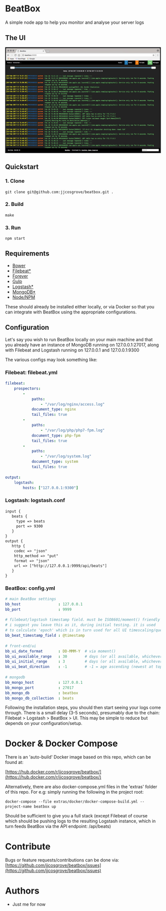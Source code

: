 # BeatBox

A simple node app to help you monitor and analyse your server logs

## The UI

![BeatBox UI](https://raw.githubusercontent.com/jjcosgrove/beatbox/gh-pages/images/beatbox_ui.jpg)

## Quickstart

### 1. Clone
```Shell
git clone git@github.com:jjcosgrove/beatbox.git .
```

### 2. Build
```Shell
make
```

### 3. Run
```Shell
npm start
```

## Requirements
* [Bower](https://bower.io/#install-bower)
* [Filebeat*](https://www.elastic.co/guide/en/beats/filebeat/current/filebeat-installation.html)
* [Forever](https://github.com/foreverjs/forever)
* [Gulp](https://github.com/gulpjs/gulp/blob/master/docs/getting-started.md)
* [Logstash*](https://www.elastic.co/products/logstash)
* [MongoDB*](https://docs.mongodb.com/manual/installation/)
* [Node/NPM](https://nodejs.org/en/download/package-manager/)

These should already be installed either locally, or via Docker so that you can integrate with BeatBox using the appropriate configurations.

## Configuration

Let's say you wish to run BeatBox locally on your main machine and that you already have an instance of MongoDB running on 127.0.0.1:27017, along with Filebeat and Logstash running on 127.0.0.1 and 127.0.0.1:9300

The various configs may look something like:

### Filebeat: filebeat.yml
```YAML
filebeat:
    prospectors:
        -
            paths:
                - "/var/log/nginx/access.log"
            document_type: nginx
            tail_files: true
        -
            paths:
                - "/var/log/php/php7-fpm.log"
            document_type: php-fpm
            tail_files: true
        -
            paths:
                - "/var/log/system.log"
            document_type: system
            tail_files: true

output:
    logstash:
        hosts: ["127.0.0.1:9300"]
```

### Logstash: logstash.conf

```
input {
   beats {
     type => beats
     port => 9300
   }
}
output {
   http {
    codec => "json"
    http_method => "put"
    format => "json"
    url => ["http://127.0.0.1:9999/api/beats"]
   }
}
```

### BeatBox: config.yml

```YAML
# main BeatBox settings
bb_host                 : 127.0.0.1
bb_port                 : 9999

# filebeat/logstash timestamp field. must be ISO8601/moment() friendly
# i suggest you leave this as it, during initial testing. it is used
# to calculate 'epoch' which is in turn used for all UI timescaling/queries...
bb_beat_timestamp_field : @timestamp

# front-end/ui
bb_ui_date_format       : DD-MMM-Y  # via moment()
bb_ui_available_range   : 30        # days (or all available, whichever is smallest)
bb_ui_initial_range     : 3         # days (or all available, whichever is smallest)
bb_ui_beat_direction    : -1        # -1 = age ascending (newest at top), 1 = age descending (oldest at top)

# mongodb
bb_mongo_host           : 127.0.0.1
bb_mongo_port           : 27017
bb_mongo_db             : beatbox
bb_mongo_db_collection  : beats
```

Following the installation steps, you should then start seeing your logs come through. There is a small delay (3-5 seconds), presumably due to the chain: Filebeat > Logstash > BeatBox > UI. This may be simple to reduce but depends on your configuration/setup.

# Docker & Docker Compose

There is an 'auto-build' Docker image based on this repo, which can be found at:

[https://hub.docker.com/r/jjcosgrove/beatbox/](https://hub.docker.com/r/jjcosgrove/beatbox/)

Alternatively, there are also docker-compose.yml files in the 'extras' folder of this repo. For e.g: simply running the following in the project root:

```Shell
docker-compose --file extras/docker/docker-compose-build.yml --project-name beatbox up
```

Should be sufficient to give you a full stack (except Filebeat of course which should be pushing logs to the resulting Logstash instance, which in turn feeds BeatBox via the API endpoint: /api/beats)

# Contribute

Bugs or feature requests/contributions can be done via:
[https://github.com/jjcosgrove/beatbox/issues](https://github.com/jjcosgrove/beatbox/issues)

# Authors

* Just me for now
